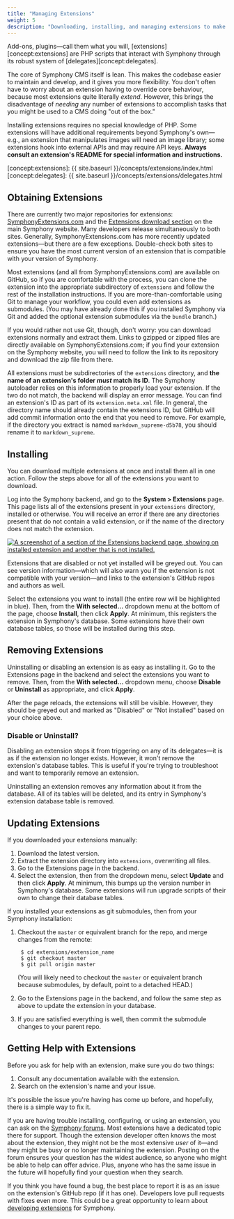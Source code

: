 ```yaml
---
title: "Managing Extensions"
weight: 5
description: "Downloading, installing, and managing extensions to make Symphony more powerful."
---
```


Add-ons, plugins—call them what you will, [extensions][concept:extensions] are PHP scripts that interact with Symphony through its robust system of [delegates][concept:delegates]. 

The core of Symphony CMS itself is lean. This makes the codebase easier to maintain and develop, and it gives you more flexibility. You don't often have to worry about an extension having to override core behaviour, because most extensions quite literally *extend*. However, this brings the disadvantage of *needing* any number of extensions to accomplish tasks that you might be used to a CMS doing "out of the box."

Installing extensions requires no special knowledge of PHP. Some extensions will have additional requirements beyond Symphony's own—e.g., an extension that manipulates images will need an image library; some extensions hook into external APIs and may require API keys. **Always consult an extension's README for special information and instructions.**

[concept:extensions]: {{ site.baseurl }}/concepts/extensions/index.html
[concept:delegates]: {{ site.baseurl }}/concepts/extensions/delegates.html

## Obtaining Extensions

There are currently two major repositories for extensions: [SymphonyExtensions.com](http://symphonyextensions.com/) and the [Extensions download section](http://getsymphony.com/download/extensions/) on the main Symphony website. Many developers release simultaneously to both sites. Generally, SymphonyExtensions.com has more recently updated extensions—but there are a few exceptions. Double-check both sites to ensure you have the most current version of an extension that is compatible with your version of Symphony.

Most extensions (and all from SymphonyExtensions.com) are available on GitHub, so if you are comfortable with the process, you can clone the extension into the appropriate subdirectory of `extensions` and follow the rest of the installation instructions. If you are more-than-comfortable using Git to manage your workflow, you could even add extensions as submodules. (You may have already done this if you installed Symphony via Git and added the optional extension submodules via the `bundle` branch.)

If you would rather not use Git, though, don't worry: you can download extensions normally and extract them. Links to gzipped or zipped files are directly available on SymphonyExtensions.com; if you find your extension on the Symphony website, you will need to follow the link to its repository and download the zip file from there.

All extensions must be subdirectories of the `extensions` directory, and **the name of an extension's folder *must* match its ID**. The Symphony autoloader relies on this information to properly load your extension. If the two do not match, the backend will display an error message. You can find an extension's ID as part of its `extension.meta.xml` file. In general, the directory name should already contain the extensions ID, but GitHub will add commit information onto the end that you need to remove. For example, if the directory you extract is named `markdown_supreme-d5b78`, you should rename it to `markdown_supreme`.

## Installing

You can download multiple extensions at once and install them all in one action. Follow the steps above for all of the extensions you want to download.

Log into the Symphony backend, and go to the **System > Extensions** page. This page lists all of the extensions present in your `extensions` directory, installed or otherwise. You will receive an error if there are any directories present that do not contain a valid extension, or if the name of the directory does not match the extension.

<a href="{{ site.baseurl }}/assets/img/screenshots/2.6/extensions_backend.png">
  <img src="{{ site.baseurl }}/assets/img/screenshots/2.6/extensions_backend.png" alt="A screenshot of a section of the Extensions backend page, showing on installed extension and another that is not installed."/>
</a>

Extensions that are disabled or not yet installed will be greyed out. You can see version information—which will also warn you if the extension is not compatible with your version—and links to the extension's GitHub repos and authors as well.

Select the extensions you want to install (the entire row will be highlighted in blue). Then, from the **With selected…** dropdown menu at the bottom of the page, choose **Install**, then click **Apply**. At minimum, this registers the extension in Symphony's database. Some extensions have their own database tables, so those will be installed during this step.

## Removing Extensions

Uninstalling or disabling an extension is as easy as installing it. Go to the Extensions page in the backend and select the extensions you want to remove. Then, from the **With selected…** dropdown menu, choose **Disable** or **Uninstall** as appropriate, and click **Apply**.

After the page reloads, the extensions will still be visible. However, they should be greyed out and marked as "Disabled" or "Not installed" based on your choice above.

<aside class="note">
  <h3>Disable or Uninstall?</h3>
  <p>Disabling an extension stops it from triggering on any of its delegates—it is as if the extension no longer exists. However, it won't remove the extension's database tables. This is useful if you're trying to troubleshoot and want to temporarily remove an extension.</p>
  <p>Uninstalling an extension removes any information about it from the database. All of its tables will be deleted, and its entry in Symphony's extension database table is removed.</p>
</aside>

## Updating Extensions

If you downloaded your extensions manually:

1. Download the latest version.
1. Extract the extension directory into `extensions`, overwriting all files.
1. Go to the Extensions page in the backend.
1. Select the extension, then from the dropdown menu, select **Update** and then click **Apply**. At minimum, this bumps up the version number in Symphony's database. Some extensions will run upgrade scripts of their own to change their database tables.

If you installed your extensions as git submodules, then from your Symphony installation:

1. Checkout the `master` or equivalent branch for the repo, and merge changes from the remote:

        $ cd extensions/extension_name
        $ git checkout master
        $ git pull origin master

    (You will likely need to checkout the `master` or equivalent branch because submodules, by default, point to a detached HEAD.)
1. Go to the Extensions page in the backend, and follow the same step as above to update the extension in your database.
1. If you are satisfied everything is well, then commit the submodule changes to your parent repo.

## Getting Help with Extensions

Before you ask for help with an extension, make sure you do two things:

1. Consult any documentation available with the extension.
1. Search on the extension's name and your issue.

It's possible the issue you're having has come up before, and hopefully, there is a simple way to fix it.

If you are having trouble installing, configuring, or using an extension, you can ask on the [Symphony forums](http://getsymphony.com/discuss/). Most extensions have a dedicated topic there for support. Though the extension developer often knows the most about the extension, they might not be the most extensive *user* of it—and they might be busy or no longer maintaining the extension. Posting on the forum ensures your question has the widest audience, so anyone who might be able to help can offer advice. Plus, anyone who has the same issue in the future will hopefully find your question when they search.

If you think you have found a bug, the best place to report it is as an issue on the extension's GitHub repo (if it has one). Developers love pull requests with fixes even more. This could be a great opportunity to learn about [developing extensions]() for Symphony.
